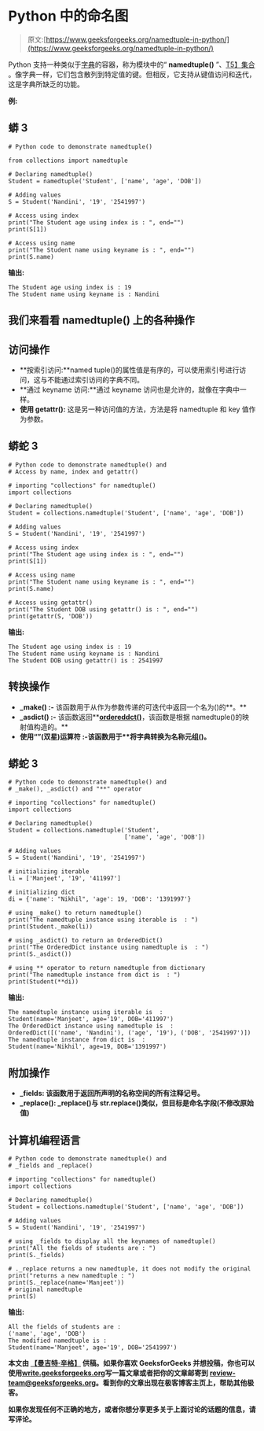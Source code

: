 # Python 中的命名图

> 原文:[https://www.geeksforgeeks.org/namedtuple-in-python/](https://www.geeksforgeeks.org/namedtuple-in-python/)

Python 支持一种类似于[字典](https://www.geeksforgeeks.org/python-set-4-dictionary-keywords-python/)的容器，称为模块中的“ **namedtuple()** ”、[T5】集合](https://www.geeksforgeeks.org/python-collections-module/) 。像字典一样，它们包含散列到特定值的键。但相反，它支持从键值访问和迭代，这是字典所缺乏的功能。

**例:**

## 蟒 3

```
# Python code to demonstrate namedtuple()

from collections import namedtuple

# Declaring namedtuple()
Student = namedtuple('Student', ['name', 'age', 'DOB'])

# Adding values
S = Student('Nandini', '19', '2541997')

# Access using index
print("The Student age using index is : ", end="")
print(S[1])

# Access using name
print("The Student name using keyname is : ", end="")
print(S.name)
```

**输出:**

```
The Student age using index is : 19
The Student name using keyname is : Nandini
```

## **我们来看看 namedtuple()** 上的各种操作

## 访问操作

*   **按索引访问:**named tuple()的属性值是有序的，可以使用索引号进行访问，这与不能通过索引访问的字典不同。
*   **通过 keyname 访问:**通过 keyname 访问也是允许的，就像在字典中一样。
*   **使用 getattr():** 这是另一种访问值的方法，方法是将 namedtuple 和 key 值作为参数。

## 蟒蛇 3

```
# Python code to demonstrate namedtuple() and
# Access by name, index and getattr()

# importing "collections" for namedtuple()
import collections

# Declaring namedtuple()
Student = collections.namedtuple('Student', ['name', 'age', 'DOB'])

# Adding values
S = Student('Nandini', '19', '2541997')

# Access using index
print("The Student age using index is : ", end="")
print(S[1])

# Access using name
print("The Student name using keyname is : ", end="")
print(S.name)

# Access using getattr()
print("The Student DOB using getattr() is : ", end="")
print(getattr(S, 'DOB'))
```

**输出:**

```
The Student age using index is : 19
The Student name using keyname is : Nandini
The Student DOB using getattr() is : 2541997
```

## 转换操作

*   **_make() :-** 该函数用于从作为参数传递的可迭代中返回一个名为()的**。**
*   **_asdict() :-** 该函数返回**[**ordereddct()**](https://www.geeksforgeeks.org/ordereddict-in-python/)，该函数是根据 namedtuple()的映射值构造的。**
*   ****使用“**”(双星)运算符** :-该函数用于**将字典转换为名称元组()。****

## **蟒蛇 3**

```
# Python code to demonstrate namedtuple() and
# _make(), _asdict() and "**" operator

# importing "collections" for namedtuple()
import collections

# Declaring namedtuple()
Student = collections.namedtuple('Student',
                                 ['name', 'age', 'DOB'])

# Adding values
S = Student('Nandini', '19', '2541997')

# initializing iterable
li = ['Manjeet', '19', '411997']

# initializing dict
di = {'name': "Nikhil", 'age': 19, 'DOB': '1391997'}

# using _make() to return namedtuple()
print("The namedtuple instance using iterable is  : ")
print(Student._make(li))

# using _asdict() to return an OrderedDict()
print("The OrderedDict instance using namedtuple is  : ")
print(S._asdict())

# using ** operator to return namedtuple from dictionary
print("The namedtuple instance from dict is  : ")
print(Student(**di))
```

****输出:****

```
The namedtuple instance using iterable is  : 
Student(name='Manjeet', age='19', DOB='411997')
The OrderedDict instance using namedtuple is  : 
OrderedDict([('name', 'Nandini'), ('age', '19'), ('DOB', '2541997')])
The namedtuple instance from dict is  : 
Student(name='Nikhil', age=19, DOB='1391997')
```

## **附加操作**

*   ****_fields:** 该函数用于返回**所声明的名称空间的所有注释记号**。**
*   ****_replace():** _replace()与 str.replace()类似，但目标是命名字段(不修改原始值)**

## **计算机编程语言**

```
# Python code to demonstrate namedtuple() and
# _fields and _replace()

# importing "collections" for namedtuple()
import collections

# Declaring namedtuple()
Student = collections.namedtuple('Student', ['name', 'age', 'DOB'])

# Adding values
S = Student('Nandini', '19', '2541997')

# using _fields to display all the keynames of namedtuple()
print("All the fields of students are : ")
print(S._fields)

# ._replace returns a new namedtuple, it does not modify the original
print("returns a new namedtuple : ")
print(S._replace(name='Manjeet'))
# original namedtuple
print(S)
```

****输出:****

```
All the fields of students are : 
('name', 'age', 'DOB')
The modified namedtuple is : 
Student(name='Manjeet', age='19', DOB='2541997') 
```

**本文由 [**【曼吉特·辛格】**](https://auth.geeksforgeeks.org/profile.php?user=manjeet_04&list=practice) 供稿。如果你喜欢 GeeksforGeeks 并想投稿，你也可以使用[write.geeksforgeeks.org](https://write.geeksforgeeks.org)写一篇文章或者把你的文章邮寄到 review-team@geeksforgeeks.org。看到你的文章出现在极客博客主页上，帮助其他极客。**

**如果你发现任何不正确的地方，或者你想分享更多关于上面讨论的话题的信息，请写评论。**